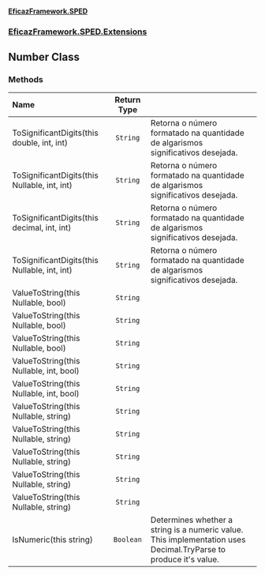 #### [EficazFramework.SPED](EficazFrameworkSPED.md 'EficazFramework SPED')
### [EficazFramework.SPED.Extensions](EficazFramework.SPED.Extensions.md 'EficazFramework.SPED.Extensions')

## Number Class
### Methods

| Name | Return Type | |
| :--- | :---: | :--- |
| ToSignificantDigits(this double, int, int) | `String` | Retorna o número formatado na quantidade de algarismos significativos desejada. |
| ToSignificantDigits(this Nullable<double>, int, int) | `String` | Retorna o número formatado na quantidade de algarismos significativos desejada. |
| ToSignificantDigits(this decimal, int, int) | `String` | Retorna o número formatado na quantidade de algarismos significativos desejada. |
| ToSignificantDigits(this Nullable<decimal>, int, int) | `String` | Retorna o número formatado na quantidade de algarismos significativos desejada. |
| ValueToString(this Nullable<short>, bool) | `String` |  |
| ValueToString(this Nullable<int>, bool) | `String` |  |
| ValueToString(this Nullable<long>, bool) | `String` |  |
| ValueToString(this Nullable<double>, int, bool) | `String` |  |
| ValueToString(this Nullable<decimal>, int, bool) | `String` |  |
| ValueToString(this Nullable<short>, string) | `String` |  |
| ValueToString(this Nullable<int>, string) | `String` |  |
| ValueToString(this Nullable<long>, string) | `String` |  |
| ValueToString(this Nullable<double>, string) | `String` |  |
| ValueToString(this Nullable<decimal>, string) | `String` |  |
| IsNumeric(this string) | `Boolean` | Determines whether a string is a numeric value.  This implementation uses Decimal.TryParse to produce it's value. |
